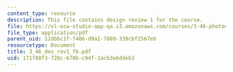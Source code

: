 ```yaml
---
content_type: resource
description: This file contains design review 1 for the course.
file: https://ol-ocw-studio-app-qa.s3.amazonaws.com/courses/3-46-photonic-materials-and-devices-spring-2006/171f88f3728c678bc94f1acb3e6ddeb3_3_46_des_rev1_fb.pdf
file_type: application/pdf
parent_uid: 12dbbc1f-f406-d9a1-7089-339cbf2567eb
resourcetype: Document
title: 3_46_des_rev1_fb.pdf
uid: 171f88f3-728c-678b-c94f-1acb3e6ddeb3
---
```

